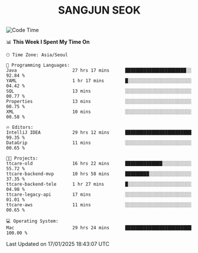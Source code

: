 <h1>
 <p align="center">
   SANGJUN SEOK
 </p>
</h1>

<!--START_SECTION:waka-->
![Code Time](http://img.shields.io/badge/Code%20Time-4%2C057%20hrs%2028%20mins-blue)

📊 **This Week I Spent My Time On** 

```text
🕑︎ Time Zone: Asia/Seoul

💬 Programming Languages: 
Java                     27 hrs 17 mins      ███████████████████████░░   92.84 % 
YAML                     1 hr 17 mins        █░░░░░░░░░░░░░░░░░░░░░░░░   04.42 % 
SQL                      13 mins             ░░░░░░░░░░░░░░░░░░░░░░░░░   00.77 % 
Properties               13 mins             ░░░░░░░░░░░░░░░░░░░░░░░░░   00.75 % 
XML                      10 mins             ░░░░░░░░░░░░░░░░░░░░░░░░░   00.58 % 

🔥 Editors: 
IntelliJ IDEA            29 hrs 12 mins      █████████████████████████   99.35 % 
DataGrip                 11 mins             ░░░░░░░░░░░░░░░░░░░░░░░░░   00.65 % 

🐱‍💻 Projects: 
ttcare-old               16 hrs 22 mins      ██████████████░░░░░░░░░░░   55.72 % 
ttcare-backend-mvp       10 hrs 58 mins      █████████░░░░░░░░░░░░░░░░   37.35 % 
ttcare-backend-tele      1 hr 27 mins        █░░░░░░░░░░░░░░░░░░░░░░░░   04.98 % 
ttcare-legacy-api        17 mins             ░░░░░░░░░░░░░░░░░░░░░░░░░   01.01 % 
ttcare-aws               11 mins             ░░░░░░░░░░░░░░░░░░░░░░░░░   00.65 % 

💻 Operating System: 
Mac                      29 hrs 24 mins      █████████████████████████   100.00 % 
```


 Last Updated on 17/01/2025 18:43:07 UTC
<!--END_SECTION:waka-->
